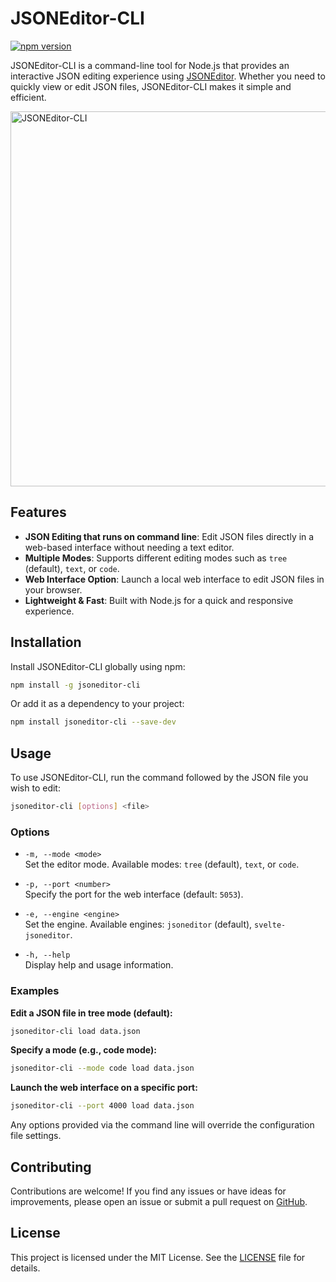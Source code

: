 # JSONEditor-CLI

[![npm version](https://badge.fury.io/js/jsoneditor-cli.svg)](http://badge.fury.io/js/jsoneditor-cli)

JSONEditor-CLI is a command-line tool for Node.js that provides an interactive JSON editing experience using [JSONEditor](https://github.com/josdejong/jsoneditor). Whether you need to quickly view or edit JSON files, JSONEditor-CLI makes it simple and efficient.

<img src="jsone
ditor-cli.png" alt="JSONEditor-CLI" width="600"/>

## Features

- **JSON Editing that runs on command line**: Edit JSON files directly in a web-based interface without needing a text editor.
- **Multiple Modes**: Supports different editing modes such as `tree` (default), `text`, or `code`.
- **Web Interface Option**: Launch a local web interface to edit JSON files in your browser.
- **Lightweight & Fast**: Built with Node.js for a quick and responsive experience.

## Installation

Install JSONEditor-CLI globally using npm:

```bash
npm install -g jsoneditor-cli
```

Or add it as a dependency to your project:

```bash
npm install jsoneditor-cli --save-dev
```

## Usage

To use JSONEditor-CLI, run the command followed by the JSON file you wish to edit:

```bash
jsoneditor-cli [options] <file>
```

### Options

- `-m, --mode <mode>`  
  Set the editor mode. Available modes: `tree` (default), `text`, or `code`.

- `-p, --port <number>`  
  Specify the port for the web interface (default: `5053`).

- `-e, --engine <engine>`  
  Set the engine. Available engines: `jsoneditor` (default), `svelte-jsoneditor`.

- `-h, --help`  
  Display help and usage information.

### Examples

**Edit a JSON file in tree mode (default):**

```bash
jsoneditor-cli load data.json
```

**Specify a mode (e.g., code mode):**

```bash
jsoneditor-cli --mode code load data.json
```

**Launch the web interface on a specific port:**

```bash
jsoneditor-cli --port 4000 load data.json
```

Any options provided via the command line will override the configuration file settings.

## Contributing

Contributions are welcome! If you find any issues or have ideas for improvements, please open an issue or submit a pull request on [GitHub](https://github.com/artursopelnik/jsoneditor-cli).

## License

This project is licensed under the MIT License. See the [LICENSE](LICENSE.txt) file for details.
